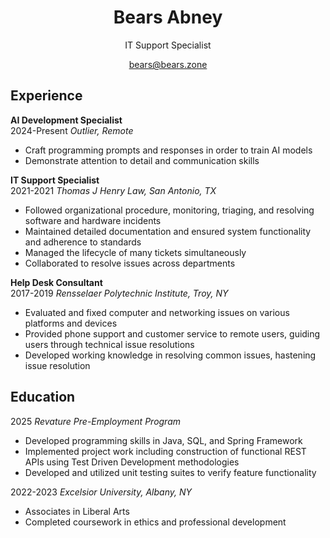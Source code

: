 # <center>Bears Abney</center>
<center>IT Support Specialist

bears@bears.zone</center>
## Experience
**AI Development Specialist**\
2024-Present *Outlier, Remote*
* Craft programming prompts and responses in order to train AI models
* Demonstrate attention to detail and communication skills

<!-- Crafting and answering questions related to computer science in order to help train AI models
Evaluating and ranking code generated by AI models

Ability to articulate complex concepts fluently in English
Excellent attention to detail, including grammar, punctuation, and style guidelines -->

**IT Support Specialist**\
2021-2021 *Thomas J Henry Law, San Antonio, TX*
* Followed organizational procedure, monitoring, triaging, and resolving software and hardware incidents
* Maintained detailed documentation and ensured system functionality and adherence to standards
* Managed the lifecycle of many tickets simultaneously
* Collaborated to resolve issues across departments
<!-- * Utilized remote control software to resolve issues with client systems -->

**Help Desk Consultant**\
2017-2019 *Rensselaer Polytechnic Institute, Troy, NY*
* Evaluated and fixed computer and networking issues on various platforms and devices
* Provided phone support and customer service to remote users, guiding users through technical issue resolutions
* Developed working knowledge in resolving common issues, hastening issue resolution
<!-- * Communicated technical issues to both technical and non-technical stakeholders -->
<!-- * Documented technical procedures and maintained a knowledge base for users -->
<!-- * Employed Zendesk to report and document user issues -->

<!-- ## US Cyber Patriot
2012-2015 *San Antonio, TX*
* Implemented cybersecurity and networking principles and best practices
* Mentored junior teams, teaching the OSI model, network security, and Cisco networking
* Led a team to state-wide award and recognition -->

<!-- When generating the pdf, insert a page break here. -->
<!-- <div style="break-after:page"></div> -->

<!-- ## Skills
Programming Languages: Java, Python, TypeScript\
Technologies: Docker, REST, SQL -->
<!-- ## Blog
*Ghost Blog* - *Open Source* - *Self-Hosted*

2020-Present
* Learning Goal - Develop technical and expository writing skills.
* Convey technical information in a digestible format for non-technical readers.
* Explore in depth topics of interest. -->

<!-- ## Dot Matrix Printer Refurbishment
*Environmentally Conscious* - *Legacy Hardware*

2022-Present
* Learning Goal - Learn about print servers and hardware deployment.
* Restore to usefulness otherwise inoperable hardware.
* Study the mechanics of impact printers. -->

<!-- ## Internet League Blaseball Fans Web Ring
*Open Source* - *Next.js* - *Continuous Integration* - *Community Focus*

2022-2023
* Learning Goal - Study web development technologies, continuous integration, and lambda functions.
* Host, secure, and develop a Next.js based community forum.
* Introduce others to the fundamentals of web development and self expression on the internet. -->

<!-- ## Paper Trail
*Inventory Management System* - *TypeScript* - *SvelteKit* - *SQL* - *Docker* - *Open Source*
*github.com/bearsdotzone/paper-trail*

2022-Present
* Learning Goal - Develop full stack skills and adopt new web frameworks
* Ensure data security and privacy for the end user
* Provide a functional and intuitive interface for management and search -->

<!-- ## Platter Minecraft Mod
*Over 150,000 Downloads* - *Java* - *Open Source* - *github.com/bearsdotzone/platter*

2020-Present
* Learning Goal - Understand interacting with a legacy codebase, receive user feedback and provide support, develop community involvement
* Design and develop a feature addition that fits seamlessly with existing content
* Gain deeper understanding of the systems and technology that power a favorite pastime -->

<!-- ## Proxmox Homelab
*Hypervisor* - *Open Source* - *Reliability*

2015-Present
* Learning Goal - Gain experience with virtualization, clustering, container, storage, and networking technologies
* Serve files from a ZFS pool, maintain 3-2-1 backup policies on all devices.
* Host web and game servers, providing a professional level of service to various internet communities
* Consists of a Proxmox hypervisor managing Docker images, network attached storage, routing, and virtual machines for standalone applications -->

<!-- ## VyOS Home Network
*CLI* - *Reliability*

2020-2023
* Learning Goal - Gain understanding of networking while keeping my home network secure and functional.
* Consists of a VyOS based software router including a DMZ to separate out public traffic from private, zone based firewalls, and DNS, DHCP, VPN, and NAT services for the local network.  -->

## Education
2025 *Revature Pre-Employment Program*
- Developed programming skills in Java, SQL, and Spring Framework
- Implemented project work including construction of functional REST APIs using Test Driven Development methodologies
- Developed and utilized unit testing suites to verify feature functionality
<!-- - Leveraged Java APIs to write algorithms to solve various challenges and problem sets -->
<!-- - Completed 108 Coding Activities
- Showcased understanding of concepts through fourteen (14) evaluations -->

<!-- 2024 *Cognizant Skills Accelerator*
* Certified Cognizant Java Full Stack Developer
* Completed coursework in aspect-oriented programming, parallel computing, and REST and Web APIs
* Created projects using Spring Framework, JUnit, and Mockito -->

2022-2023 *Excelsior University, Albany, NY*
* Associates in Liberal Arts
* Completed coursework in ethics and professional development

<!-- 2015-2018 *Rensselaer Polytechnic Institute, Troy, NY*
* Majored in Computer Science
* Completed coursework in communication and network programming -->
